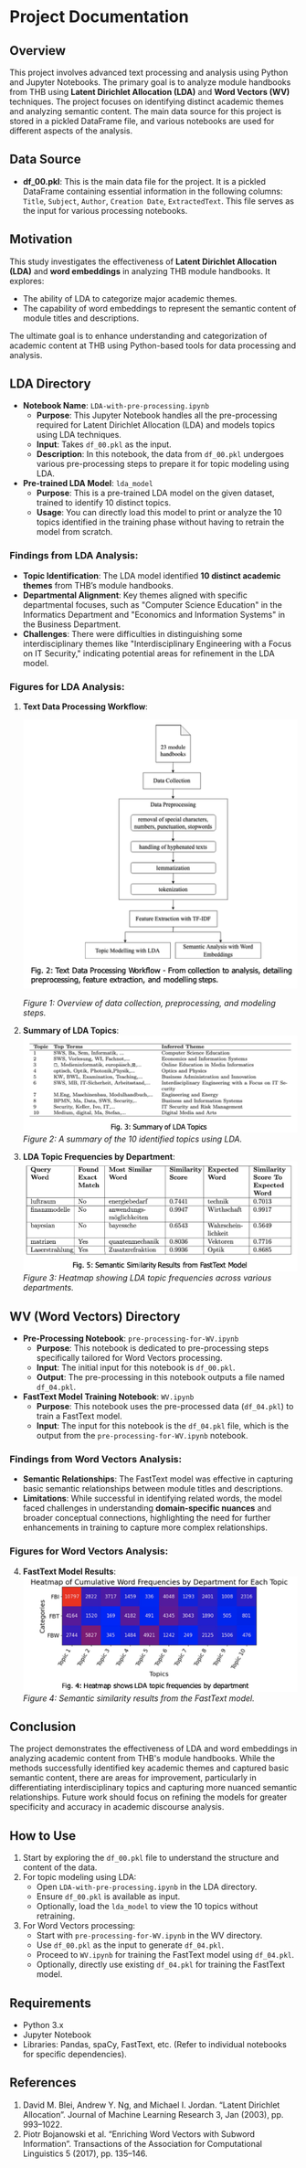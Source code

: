# Project Documentation

## Overview
This project involves advanced text processing and analysis using Python and Jupyter Notebooks. The primary goal is to analyze module handbooks from THB using **Latent Dirichlet Allocation (LDA)** and **Word Vectors (WV)** techniques. The project focuses on identifying distinct academic themes and analyzing semantic content. The main data source for this project is stored in a pickled DataFrame file, and various notebooks are used for different aspects of the analysis.

## Data Source
- **df_00.pkl**: This is the main data file for the project. It is a pickled DataFrame containing essential information in the following columns: `Title`, `Subject`, `Author`, `Creation Date`, `ExtractedText`. This file serves as the input for various processing notebooks.

## Motivation
This study investigates the effectiveness of **Latent Dirichlet Allocation (LDA)** and **word embeddings** in analyzing THB module handbooks. It explores:
- The ability of LDA to categorize major academic themes.
- The capability of word embeddings to represent the semantic content of module titles and descriptions.
  
The ultimate goal is to enhance understanding and categorization of academic content at THB using Python-based tools for data processing and analysis.

## LDA Directory
- **Notebook Name**: `LDA-with-pre-processing.ipynb`
  - **Purpose**: This Jupyter Notebook handles all the pre-processing required for Latent Dirichlet Allocation (LDA) and models topics using LDA techniques.
  - **Input**: Takes `df_00.pkl` as the input.
  - **Description**: In this notebook, the data from `df_00.pkl` undergoes various pre-processing steps to prepare it for topic modeling using LDA.
- **Pre-trained LDA Model**: `lda_model`
  - **Purpose**: This is a pre-trained LDA model on the given dataset, trained to identify 10 distinct topics.
  - **Usage**: You can directly load this model to print or analyze the 10 topics identified in the training phase without having to retrain the model from scratch.

### Findings from LDA Analysis:
- **Topic Identification**: The LDA model identified **10 distinct academic themes** from THB’s module handbooks.
- **Departmental Alignment**: Key themes aligned with specific departmental focuses, such as "Computer Science Education" in the Informatics Department and "Economics and Information Systems" in the Business Department.
- **Challenges**: There were difficulties in distinguishing some interdisciplinary themes like "Interdisciplinary Engineering with a Focus on IT Security," indicating potential areas for refinement in the LDA model.

### Figures for LDA Analysis:
1. **Text Data Processing Workflow**:

   ![Text Data Processing Workflow](Text%20Data%20Processing%20Workflow.png)
   
   _Figure 1: Overview of data collection, preprocessing, and modeling steps._

3. **Summary of LDA Topics**:
   ![Summary of LDA Topics](Summary%20of%20LDA%20Topics.png)
   _Figure 2: A summary of the 10 identified topics using LDA._

4. **LDA Topic Frequencies by Department**:
   ![LDA Topic Frequencies by Department](/Semantic%20Similarity%20Results.png)
   _Figure 3: Heatmap showing LDA topic frequencies across various departments._

## WV (Word Vectors) Directory
- **Pre-Processing Notebook**: `pre-processing-for-WV.ipynb`
  - **Purpose**: This notebook is dedicated to pre-processing steps specifically tailored for Word Vectors processing.
  - **Input**: The initial input for this notebook is `df_00.pkl`.
  - **Output**: The pre-processing in this notebook outputs a file named `df_04.pkl`.
- **FastText Model Training Notebook**: `WV.ipynb`
  - **Purpose**: This notebook uses the pre-processed data (`df_04.pkl`) to train a FastText model.
  - **Input**: The input for this notebook is the `df_04.pkl` file, which is the output from the `pre-processing-for-WV.ipynb` notebook.

### Findings from Word Vectors Analysis:
- **Semantic Relationships**: The FastText model was effective in capturing basic semantic relationships between module titles and descriptions.
- **Limitations**: While successful in identifying related words, the model faced challenges in understanding **domain-specific nuances** and broader conceptual connections, highlighting the need for further enhancements in training to capture more complex relationships.

### Figures for Word Vectors Analysis:
4. **FastText Model Results**:
   ![FastText Semantic Similarity](LDA%20Topic%20Frequencies%20Heatmap.png)
   _Figure 4: Semantic similarity results from the FastText model._

## Conclusion
The project demonstrates the effectiveness of LDA and word embeddings in analyzing academic content from THB's module handbooks. While the methods successfully identified key academic themes and captured basic semantic content, there are areas for improvement, particularly in differentiating interdisciplinary topics and capturing more nuanced semantic relationships. Future work should focus on refining the models for greater specificity and accuracy in academic discourse analysis.

## How to Use
1. Start by exploring the `df_00.pkl` file to understand the structure and content of the data.
2. For topic modeling using LDA:
   - Open `LDA-with-pre-processing.ipynb` in the LDA directory.
   - Ensure `df_00.pkl` is available as input.
   - Optionally, load the `lda_model` to view the 10 topics without retraining.
3. For Word Vectors processing:
   - Start with `pre-processing-for-WV.ipynb` in the WV directory.
   - Use `df_00.pkl` as the input to generate `df_04.pkl`.
   - Proceed to `WV.ipynb` for training the FastText model using `df_04.pkl`.
   - Optionally, directly use existing `df_04.pkl` for training the FastText model.

## Requirements
- Python 3.x
- Jupyter Notebook
- Libraries: Pandas, spaCy, FastText, etc. (Refer to individual notebooks for specific dependencies).

## References
1. David M. Blei, Andrew Y. Ng, and Michael I. Jordan. “Latent Dirichlet Allocation”. Journal of Machine Learning Research 3, Jan (2003), pp. 993–1022.
2. Piotr Bojanowski et al. “Enriching Word Vectors with Subword Information”. Transactions of the Association for Computational Linguistics 5 (2017), pp. 135–146.
